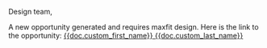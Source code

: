Design team, <br>

A new opportunity generated and requires maxfit design. Here is the link to the opportunity: <a href="https://myerp.solarblocks.us/app/opportunity/{{doc.name}}">{{doc.custom_first_name}} {{doc.custom_last_name}}</a>